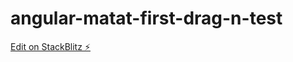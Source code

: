 # angular-matat-first-drag-n-test

[Edit on StackBlitz ⚡️](https://stackblitz.com/edit/angular-matat)